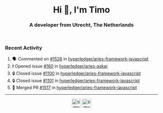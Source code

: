 <h1 align="center">Hi 👋, I'm Timo</h1>
<h3 align="center">A developer from Utrecht, The Netherlands</h3>
<br/>
<!-- https://github.com/rahuldkjain/github-profile-readme-generator --!>

<!--  <p align="left"><img src="https://github-readme-stats.vercel.app/api?username=timoglastra&show_icons=true&count_private=true&" alt="timoglastra" /></p> --!>

<!--
Github language stats
<p align="left"><img src="https://github-readme-stats.vercel.app/api/top-langs/?username=timoglastra&layout=compact" alt="timoglastra" /><p>
-->

<!-- Codestats language stats -->
<!-- <p align="left"><img src="https://codestats-readme.vercel.app/api/top-langs/?username=timoglastra&layout=compact&language_count=12" alt="timoglastra" /><p>    --!>
  
<h3>Recent Activity</h3>

<!--START_SECTION:activity-->
1. 🗣 Commented on [#1528](https://github.com/hyperledger/aries-framework-javascript/issues/1528#issuecomment-1659955014) in [hyperledger/aries-framework-javascript](https://github.com/hyperledger/aries-framework-javascript)
2. ❗ Opened issue [#160](https://github.com/hyperledger/aries-askar/issues/160) in [hyperledger/aries-askar](https://github.com/hyperledger/aries-askar)
3. 🔒 Closed issue [#1100](https://github.com/hyperledger/aries-framework-javascript/issues/1100) in [hyperledger/aries-framework-javascript](https://github.com/hyperledger/aries-framework-javascript)
4. 🔒 Closed issue [#1101](https://github.com/hyperledger/aries-framework-javascript/issues/1101) in [hyperledger/aries-framework-javascript](https://github.com/hyperledger/aries-framework-javascript)
5. 🎉 Merged PR [#1517](https://github.com/hyperledger/aries-framework-javascript/pull/1517) in [hyperledger/aries-framework-javascript](https://github.com/hyperledger/aries-framework-javascript)
<!--END_SECTION:activity-->

---

<p align="center">
<a href="https://twitter.com/timoglastra" target="blank"><img align="center" src="https://cdn.jsdelivr.net/npm/simple-icons@3.0.1/icons/twitter.svg" alt="timoglastra" height="30" width="30" /></a>
<a href="https://linkedin.com/in/timoglastra" target="blank"><img align="center" src="https://cdn.jsdelivr.net/npm/simple-icons@3.0.1/icons/linkedin.svg" alt="timoglastra" height="30" width="30" /></a>
</p>



